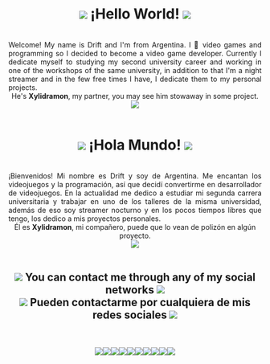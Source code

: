 <div align="center"><h1><img src="https://cdn.discordapp.com/attachments/860647425000472586/916969244271476746/heart.png"> ¡Hello World! <img src="https://cdn.discordapp.com/attachments/860647425000472586/916969244271476746/heart.png"></h1>
  </div> <br>
<div align="justify">
Welcome! My name is Drift and I'm from Argentina. I 💙 video games and programming so I decided to become a video game developer. Currently I dedicate myself to studying my second university career and working in one of the workshops of the same university, in addition to that I'm a night streamer and in the few free times I have, I dedicate them to my personal projects.<br>
</div>
<div align="center">
He's <b>Xylidramon</b>, my partner, you may see him stowaway in some project.<br>
<img src="https://cdn.discordapp.com/attachments/860647425000472586/952698651325628526/Xylidramon_HELLO.gif">
</div><br>

<div align="center"><h1><img src="https://cdn.discordapp.com/attachments/860647425000472586/916969244271476746/heart.png"> ¡Hola Mundo! <img src="https://cdn.discordapp.com/attachments/860647425000472586/916969244271476746/heart.png"></h1>
  </div> <br>
<div align="justify">
¡Bienvenidos! Mi nombre es Drift y soy de Argentina. Me encantan los videojuegos y la programación, así que decidí convertirme en desarrollador de videojuegos. En la actualidad me dedico a estudiar mi segunda carrera universitaria y trabajar en uno de los talleres de la misma universidad, además de eso soy streamer nocturno y en los pocos tiempos libres que tengo, los dedico a mis proyectos personales.<br>
</div>
<div align="center">
Él es <b>Xylidramon</b>, mi compañero, puede que lo vean de polizón en algún proyecto.<br>
<img src="https://cdn.discordapp.com/attachments/860647425000472586/916956070872772648/Xylidramon_HOLA.gif">
</div><br>
<div align="center"><h2><img src="https://cdn.discordapp.com/attachments/860647425000472586/916969244271476746/heart.png"> You can contact me through any of my social networks <img src="https://cdn.discordapp.com/attachments/860647425000472586/916969244271476746/heart.png"><br><img src="https://cdn.discordapp.com/attachments/860647425000472586/916969244271476746/heart.png"> Pueden contactarme por cualquiera de mis redes sociales <img src="https://cdn.discordapp.com/attachments/860647425000472586/916969244271476746/heart.png"></h2><br>
  </div> <br>
  
  
<div align="center"><a href="https://discord.com/invite/3JNFfhy"><img aling="left" src="https://img.icons8.com/clouds/100/000000/discord.png"/></a><a href="https://t.me/Zhraxta"><img aling="left" src="https://img.icons8.com/clouds/100/000000/sent.png"/></a><a href="https://twitter.com/OptimusDrift"><img src="https://img.icons8.com/clouds/100/000000/twitter-circled.png"/></a><a href="https://www.twitch.tv/optimusdrift"><img src="https://img.icons8.com/clouds/100/000000/twitch-wordmark.png"/></a><a href="https://www.instagram.com/dark_drift/"><img src="https://img.icons8.com/clouds/100/000000/instagram-new--v1.png"/></a><a href="https://www.reddit.com/user/optimusdrift/?sort=new"><img src="https://img.icons8.com/clouds/100/000000/reddit.png"/></a><a href="mailto:optimusdriftinter@gmail.com"><img src="https://img.icons8.com/clouds/100/000000/gmail-new.png"/></a><a href="https://steamcommunity.com/id/optimusdrift/"><img src="https://img.icons8.com/clouds/100/000000/steam.png"/></a><a href="https://ko-fi.com/optimusdrift"><img src="https://img.icons8.com/clouds/100/000000/kawaii-coffee.png"/></a><a href="https://www.tiktok.com/@optimusdrift"><img src="shttps://img.icons8.com/clouds/100/000000/tiktok.png"/></a></div>
